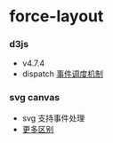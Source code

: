 # force-layout

### d3js

- v4.7.4
- dispatch [事件调度机制](https://github.com/xswei/d3js_doc/tree/master/API/d3-dispatch-master)




### svg canvas

- svg 支持事件处理
- [更多区别](http://www.w3school.com.cn/html5/html_5_canvas_vs_svg.asp)
